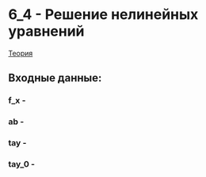 # 6_4 - Решение нелинейных уравнений
[Teория](https://mathhelpplanet.com/static.php?p=metody-resheniya-nelineynykh-uravneniy)
## Входные данные:
   ### f_x - 
   ### ab -
   ### tay -
   ### tay_0 -
